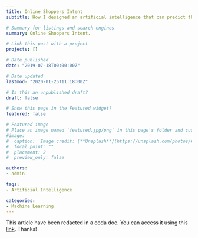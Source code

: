 ```yaml
---
title: Online Shoppers Intent
subtitle: How I designed an artificial intelligence that can predict the purchase intention of users on e-commerce platforms.

# Summary for listings and search engines
summary: Online Shoppers Intent.

# Link this post with a project
projects: []

# Date published
date: "2019-07-18T00:00:00Z"

# Date updated
lastmod: "2020-01-25T11:18:00Z"

# Is this an unpublished draft?
draft: false

# Show this page in the Featured widget?
featured: false

# Featured image
# Place an image named `featured.jpg/png` in this page's folder and customize its options here.
#image:
#  caption: 'Image credit: [**Unsplash**](https://unsplash.com/photos/CpkOjOcXdUY)'
#  focal_point: ""
#  placement: 2
#  preview_only: false

authors:
- admin

tags:
- Artificial Intelligence

categories:
- Machine Learning
---
```


This article have been redacted in a coda doc. You can access it using this [link](https://coda.io/d/Online-Shoppers-Intent_dE7mg-ADsi7/).
Thanks!
